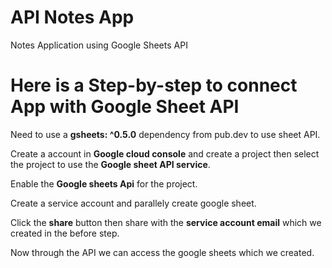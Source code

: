 # API Notes App

 Notes Application using Google Sheets API

# Here is a Step-by-step to connect App with Google Sheet API

Need to use a **gsheets: ^0.5.0** dependency from pub.dev to use sheet API.

Create a account in **Google cloud console** and create a project then select the project to use the **Google sheet API service**.

Enable the **Google sheets Api** for the project.

Create a service account and parallely create google sheet.

Click the **share** button then share with the **service account email** which we created in the before step.

Now through the API we can access the google sheets which we created.










